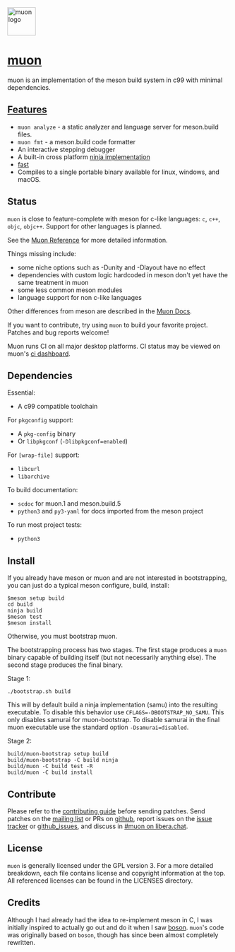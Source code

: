 <!--
SPDX-FileCopyrightText: Stone Tickle <lattis@mochiro.moe>
SPDX-FileCopyrightText: Simon Zeni <simon@bl4ckb0ne.ca>
SPDX-FileCopyrightText: Andrea Pappacoda <andrea@pappacoda.it>
SPDX-License-Identifier: GPL-3.0-only
-->

<img src="https://muon.build/muon_logo.svg" alt="muon logo" height=64 />

# [muon]

muon is an implementation of the meson build system in c99 with minimal
dependencies.

## [Features]

- `muon analyze` - a static analyzer and language server for meson.build files.
- `muon fmt` - a meson.build code formatter
- An interactive stepping debugger
- A built-in cross platform [ninja implementation]
- [fast]
- Compiles to a single portable binary available for linux, windows, and macOS.

## Status

`muon` is close to feature-complete with meson for c-like languages: `c`, `c++`,
`objc`, `objc++`.  Support for other languages is planned.

See the [Muon Reference] for more detailed information.

Things missing include:

- some niche options such as -Dunity and -Dlayout have no effect
- dependencies with custom logic hardcoded in meson don't yet have the same
  treatment in muon
- some less common meson modules
- language support for non c-like languages

Other differences from meson are described in the [Muon Docs].

If you want to contribute, try using `muon` to build your favorite project.
Patches and bug reports welcome!

Muon runs CI on all major desktop platforms. CI status may be viewed on
muon's [ci dashboard].

## Dependencies

Essential:

- A c99 compatible toolchain

For `pkgconfig` support:

- A `pkg-config` binary
- Or `libpkgconf` (`-Dlibpkgconf=enabled`)

For `[wrap-file]` support:

- `libcurl`
- `libarchive`

To build documentation:

- `scdoc` for muon.1 and meson.build.5
- `python3` and `py3-yaml` for docs imported from the meson project

To run most project tests:

- `python3`

## Install

If you already have meson or muon and are not interested in bootstrapping, you
can just do a typical meson configure, build, install:

```
$meson setup build
cd build
ninja build
$meson test
$meson install
```

Otherwise, you must bootstrap muon.

The bootstrapping process has two stages.  The first stage produces a `muon`
binary capable of building itself (but not necessarily anything else). The
second stage produces the final binary.

Stage 1:

```
./bootstrap.sh build
```

This will by default build a ninja implementation (samu) into the resulting
executable.  To disable this behavior use `CFLAGS=-DBOOTSTRAP_NO_SAMU`.  This
only disables samurai for muon-bootstrap.  To disable samurai in the final muon
executable use the standard option `-Dsamurai=disabled`.

Stage 2:

```
build/muon-bootstrap setup build
build/muon-bootstrap -C build ninja
build/muon -C build test -R
build/muon -C build install
```

## Contribute

Please refer to the [contributing guide] before sending patches.  Send patches
on the [mailing list] or PRs on [github], report issues on the [issue tracker]
or [github_issues], and discuss in [#muon on libera.chat].

## License

`muon` is generally licensed under the GPL version 3.  For a more detailed
breakdown, each file contains license and copyright information at the top.  All
referenced licenses can be found in the LICENSES directory.

## Credits

Although I had already had the idea to re-implement meson in C, I was initially
inspired to actually go out and do it when I saw [boson].  `muon`'s code was
originally based on `boson`, though has since been almost completely rewritten.

[muon]: https://muon.build
[contributing guide]: https://docs.muon.build/contributing.html
[mailing list]: https://lists.sr.ht/~lattis/muon/
[github]: https://github.com/muon-build/muon
[issue tracker]: https://todo.sr.ht/~lattis/muon/
[github_issues]: https://github.com/muon-build/muon/issues
[#muon on libera.chat]: ircs://irc.libera.chat/#muon
[meson project tests]: https://github.com/mesonbuild/meson/tree/master/test%20cases
[Apache 2.0]: https://www.apache.org/licenses/LICENSE-2.0.txt
[boson]: https://sr.ht/~bl4ckb0ne/boson/
[Fast]: https://github.com/annacrombie/meson-raytracer#performance
[ninja implementation]: https://git.sr.ht/~lattis/muon/tree/master/item/src/external/samurai/README.md
[ci dashboard]: https://muon.build/muon_ci.html
[Features]: https://docs.muon.build/features.html
[Muon Docs]: https://docs.muon.build/differences.html
[Muon Reference]: https://docs.muon.build/reference
